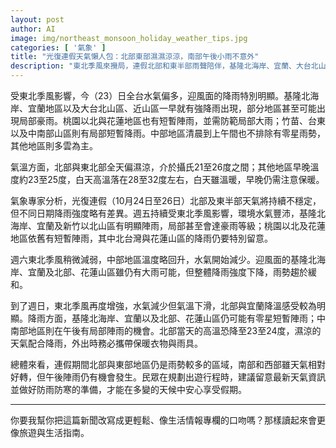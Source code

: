 ```yaml
---
layout: post
author: AI
image: img/northeast_monsoon_holiday_weather_tips.jpg
categories: [ '氣象' ]
title: "光復連假天氣懶人包：北部東部濕濕涼涼，南部午後小雨不意外"  
description: "東北季風來攪局，連假北部和東半部雨聲陪伴，基隆北海岸、宜蘭、大台北山區雨勢不時加碼；週五最濕、週六緩一點、週日又降溫。南部西部天氣相對友善，但午後陣雨有機會現身。出門記得雨具、薄外套都帶上，把行程安排在天氣友善的時段更輕鬆。"  "
---
```

受東北季風影響，今（23）日全台水氣偏多，迎風面的降雨特別明顯。基隆北海岸、宜蘭地區以及大台北山區、近山區一早就有強降雨出現，部分地區甚至可能出現局部豪雨。桃園以北與花蓮地區也有短暫陣雨，並需防範局部大雨；竹苗、台東以及中南部山區則有局部短暫降雨。中部地區清晨到上午間也不排除有零星雨勢，其他地區則多雲為主。  

氣溫方面，北部與東北部全天偏濕涼，介於攝氏21至26度之間；其他地區早晚溫度約23至25度，白天高溫落在28至32度左右，白天雖溫暖，早晚仍需注意保暖。  

氣象專家分析，光復連假（10月24日至26日）北部及東半部天氣將持續不穩定，但不同日期降雨強度略有差異。週五持續受東北季風影響，環境水氣豐沛，基隆北海岸、宜蘭及新竹以北山區有明顯陣雨，局部甚至會達豪雨等級；桃園以北及花蓮地區依舊有短暫陣雨，其中北台灣與花蓮山區的降雨仍要特別留意。  

週六東北季風稍微減弱，中部地區溫度略回升，水氣開始減少。迎風面的基隆北海岸、宜蘭及北部、花蓮山區雖仍有大雨可能，但整體降雨強度下降，雨勢趨於緩和。  

到了週日，東北季風再度增強，水氣減少但氣溫下滑，北部與宜蘭降溫感受較為明顯。降雨方面，基隆北海岸、宜蘭以及北部、花蓮山區仍可能有零星短暫陣雨；中南部地區則在午後有局部陣雨的機會。北部當天的高溫恐降至23至24度，濕涼的天氣配合降雨，外出時務必攜帶保暖衣物與雨具。  

總體來看，連假期間北部與東部地區仍是雨勢較多的區域，南部和西部雖天氣相對好轉，但午後陣雨仍有機會發生。民眾在規劃出遊行程時，建議留意最新天氣資訊並做好防雨防寒的準備，才能在多變的天候中安心享受假期。  

---

你要我幫你把這篇新聞改寫成更輕鬆、像生活情報專欄的口吻嗎？那樣讀起來會更像旅遊與生活指南。